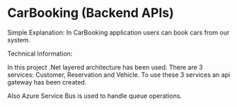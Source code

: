 # CarBooking (Backend APIs)

Simple Explanation: In CarBooking application users can book cars from our system.

Technical Information:

In this project .Net layered architecture has been used.
There are 3 services: Customer, Reservation and Vehicle.
To use these 3 services an api gateway has been created.

Also Azure Service Bus is used to handle queue operations.
